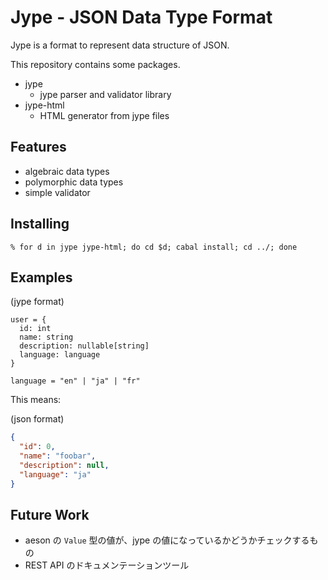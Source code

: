 Jype - JSON Data Type Format
============================

Jype is a format to represent data structure of JSON.

This repository contains some packages.

- jype
  - jype parser and validator library
- jype-html
  - HTML generator from jype files

Features
--------

- algebraic data types
- polymorphic data types
- simple validator

Installing
----------

```
% for d in jype jype-html; do cd $d; cabal install; cd ../; done
```

Examples
--------

(jype format)

```
user = {
  id: int
  name: string
  description: nullable[string]
  language: language
}

language = "en" | "ja" | "fr"
```

This means:

(json format)

```json
{
  "id": 0,
  "name": "foobar",
  "description": null,
  "language": "ja"
}
```

Future Work
-----------

- aeson の `Value` 型の値が、jype の値になっているかどうかチェックするもの
- REST API のドキュメンテーションツール
